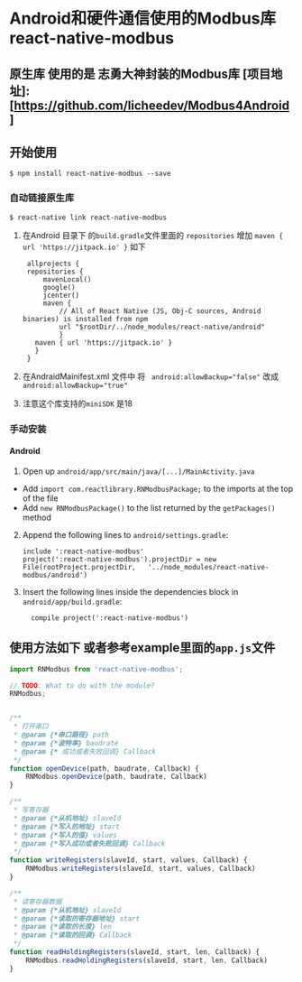 
# Android和硬件通信使用的Modbus库 react-native-modbus
## 原生库 使用的是 志勇大神封装的Modbus库 [项目地址]:[https://github.com/licheedev/Modbus4Android]

## 开始使用

`$ npm install react-native-modbus --save`

### 自动链接原生库

`$ react-native link react-native-modbus`

1. 在Android 目录下 的`build.gradle`文件里面的 `repositories`
   增加 `maven { url 'https://jitpack.io' }` 如下

   ```
    allprojects {
    repositories {
        mavenLocal()
        google()
        jcenter()
        maven {
            // All of React Native (JS, Obj-C sources, Android binaries) is installed from npm
            url "$rootDir/../node_modules/react-native/android"
            }
      maven { url 'https://jitpack.io' }
      }
	}
   ```

  2. 在AndraidMainifest.xml 文件中 将  ` android:allowBackup="false"` 改成`android:allowBackup="true"`

  3. 注意这个库支持的`miniSDK` 是18


### 手动安装



#### Android

1. Open up `android/app/src/main/java/[...]/MainActivity.java`
  - Add `import com.reactlibrary.RNModbusPackage;` to the imports at the top of the file
  - Add `new RNModbusPackage()` to the list returned by the `getPackages()` method
2. Append the following lines to `android/settings.gradle`:
  	```
  	include ':react-native-modbus'
  	project(':react-native-modbus').projectDir = new File(rootProject.projectDir, 	'../node_modules/react-native-modbus/android')
  	```
3. Insert the following lines inside the dependencies block in `android/app/build.gradle`:
  	```
      compile project(':react-native-modbus')
  	```




## 使用方法如下 或者参考example里面的`app.js`文件
```javascript
import RNModbus from 'react-native-modbus';

// TODO: What to do with the module?
RNModbus;


/**
 * 打开串口
 * @param {*串口路径} path 
 * @param {*波特率} baudrate 
 * @param {* 成功或者失败回调} Callback 
 */
function openDevice(path, baudrate, Callback) {
    RNModbus.openDevice(path, baudrate, Callback)
}

/**
 * 写寄存器
 * @param {*从机地址} slaveId 
 * @param {*写入的地址} start 
 * @param {*写入的值} values 
 * @param {*写入成功或者失败回调} Callback 
 */
function writeRegisters(slaveId, start, values, Callback) {
    RNModbus.writeRegisters(slaveId, start, values, Callback)
}

/**
 * 读寄存器数据
 * @param {*从机地址} slaveId 
 * @param {*读取的寄存器地址} start 
 * @param {*读取的长度} len 
 * @param {*读取的回调} Callback 
 */
function readHoldingRegisters(slaveId, start, len, Callback) {
    RNModbus.readHoldingRegisters(slaveId, start, len, Callback)
}


```
  